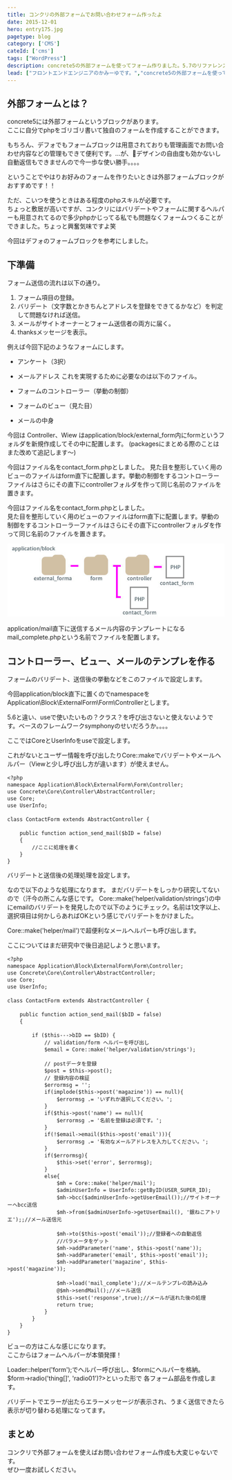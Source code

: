 ```yaml
---
title: コンクリの外部フォームでお問い合わせフォーム作ったよ
date: 2015-12-01
hero: entry175.jpg
pagetype: blog
category: ['CMS']
cateId: ['cms']
tags: ["WordPress"]
description: concrete5の外部フォームを使ってフォーム作りました。5.7のリファレンスが少なめなのでメモします。
lead: ["フロントエンドエンジニアのかみーゆです。","concrete5の外部フォームを使ってフォーム作りました。5.7のリファレンスが少なめなのでメモします。"]
---
```

## 外部フォームとは？
concrete5には外部フォームというブロックがあります。<br>
ここに自分でphpをゴリゴリ書いて独自のフォームを作成することができます。

もちろん、デフォでもフォームブロックは用意されておりも管理画面でお問い合わせ内容などの管理もできて便利です。…が、デザインの自由度も効かないし自動返信もできませんので今一歩な使い勝手。。。。

ということでやはりお好みのフォームを作りたいときは外部フォームブロックがおすすめです！！

ただ、こいつを使うときはある程度のphpスキルが必要です。<br>
ちょっと敷居が高いですが、コンクリにはバリデートやフォームに関するヘルパーも用意されてるので多少phpかじってる私でも問題なくフォームつくることができました。ちょっと興奮気味ですよ笑

今回はデフォのフォームブロックを参考にしました。

## 下準備
フォーム送信の流れは以下の通り。

1. フォーム項目の登録。
2. バリデート（文字数とかきちんとアドレスを登録をできてるかなど）を判定して問題なければ送信。
3. メールがサイトオーナーとフォーム送信者の両方に届く。
4. thanksメッセージを表示。

例えば今回下記のようなフォームにします。

* アンケート（3択）
* メールアドレス
これを実現するために必要なのは以下のファイル。

* フォームのコントローラー（挙動の制御）
* フォームのビュー（見た目）
* メールの中身

今回は Controller、Wiew はapplication/block/external_form内にformというフォルダを新規作成してその中に配置します。
(packagesにまとめる際のことはまた改めて追記します〜)

今回はファイル名をcontact_form.phpとしました。
見た目を整形していく用のビューのファイルはform直下に配置します。挙動の制御をするコントローラーファイルはさらにその直下にcontrollerフォルダを作って同じ名前のファイルを置きます。

今回はファイル名をcontact_form.phpとしました。<br>
見た目を整形していく用のビューのファイルはform直下に配置します。挙動の制御をするコントローラーファイルはさらにその直下にcontrollerフォルダを作って同じ名前のファイルを置きます。

![ファイル構造](./images/2015/entry236-1.jpg)

application/mail直下に送信するメール内容のテンプレートになるmail_complete.phpという名前でファイルを配置します。

## コントローラー、ビュー、メールのテンプレを作る

フォームのバリデート、送信後の挙動などをこのファイルで設定します。

今回application/block直下に置くのでnamespaceを Application\Block\ExternalForm\Form\Controllerとします。

5.6と違い、useで使いたいもの？クラス？を呼び出さないと使えないようです。ベースのフレームワークsymphonyのせいだろうか。。。。

ここではCoreとUserInfoをuseで設定します。

これがないとユーザー情報を呼び出したりCore::makeでバリデートやメールヘルパー（Viewと少し呼び出し方が違います）が使えません。

```
<?php
namespace Application\Block\ExternalForm\Form\Controller;
use Concrete\Core\Controller\AbstractController;
use Core;
use UserInfo;

class ContactForm extends AbstractController {

    public function action_send_mail($bID = false)
    {
        //ここに処理を書く
    }
}
```
バリデートと送信後の処理処理を設定します。

なので以下のような処理になります。
まだバリデートをしっかり研究してないので（汗今の所こんな感じです。
Core::make('helper/validation/strings')の中にemailのバリデートを発見したので以下のようにチェック。名前は1文字以上、選択項目は何かしらあればOKという感じでバリデートをかけました。

Core::make('helper/mail')で超便利なメールヘルパーも呼び出します。

ここについてはまだ研究中で後日追記しようと思います。

```
<?php
namespace Application\Block\ExternalForm\Form\Controller;
use Concrete\Core\Controller\AbstractController;
use Core;
use UserInfo;

class ContactForm extends AbstractController {

    public function action_send_mail($bID = false)
    {

        if ($this--->bID == $bID) {
            // validation/form ヘルパーを呼び出し
            $email = Core::make('helper/validation/strings');

            // postデータを登録
            $post = $this->post();
            // 登録内容の検証
            $errormsg = '';
            if(implode($this->post('magazine')) == null){
                $errormsg .= 'いずれか選択してください。';
            }
            if($this->post('name') == null){
                $errormsg .= '名前を登録は必須です。';
            }
            if(!$email->email($this->post('email'))){
                $errormsg .= '有効なメールアドレスを入力してください。';
            }
            if($errormsg){
                $this->set('error', $errormsg);
            }
            else{
                $mh = Core::make('helper/mail');
                $adminUserInfo = UserInfo::getByID(USER_SUPER_ID);
                $mh->bcc($adminUserInfo->getUserEmail());//サイトオーナーへbcc送信
                $mh->from($adminUserInfo->getUserEmail(), '銀ねこアトリエ');;//メール送信元

                $mh->to($this->post('email'));//登録者への自動返信
                //パラメータをゲット
                $mh->addParameter('name', $this->post('name'));
                $mh->addParameter('email', $this->post('email'));
                $mh->addParameter('magazine', $this->post('magazine'));

                $mh->load('mail_complete');//メールテンプレの読み込み
                @$mh->sendMail();//メール送信
                $this->set('response',true);//メールが送れた後の処理
                return true;
            }
        }
    }
}
```

ビューの方はこんな感じになります。<br>
ここからはフォームヘルパーが本領発揮！

Loader::helper('form');でヘルパー呼び出し、$formにヘルパーを格納。<br>
$form->radio('thing[]', 'radio01')?>といった形で 各フォーム部品を作成します。

バリデートでエラーが出たらエラーメッセージが表示され、うまく送信できたら表示が切り替わる処理になってます。

## まとめ
コンクリで外部フォームを使えばお問い合わせフォーム作成も大変じゃないです。<br>
ぜひ一度お試しください。
